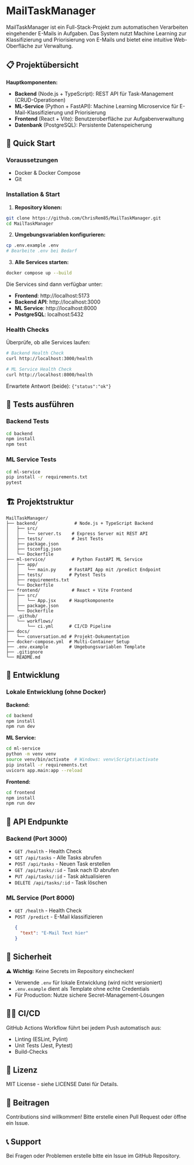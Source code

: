 # MailTaskManager

MailTaskManager ist ein Full-Stack-Projekt zum automatischen Verarbeiten eingehender E-Mails in Aufgaben. Das System nutzt Machine Learning zur Klassifizierung und Priorisierung von E-Mails und bietet eine intuitive Web-Oberfläche zur Verwaltung.

## 📋 Projektübersicht

**Hauptkomponenten:**
- **Backend** (Node.js + TypeScript): REST API für Task-Management (CRUD-Operationen)
- **ML-Service** (Python + FastAPI): Machine Learning Microservice für E-Mail-Klassifizierung und Priorisierung
- **Frontend** (React + Vite): Benutzeroberfläche zur Aufgabenverwaltung
- **Datenbank** (PostgreSQL): Persistente Datenspeicherung

## 🚀 Quick Start

### Voraussetzungen

- Docker & Docker Compose
- Git

### Installation & Start

1. **Repository klonen:**
```bash
git clone https://github.com/ChrisRem85/MailTaskManager.git
cd MailTaskManager
```

2. **Umgebungsvariablen konfigurieren:**
```bash
cp .env.example .env
# Bearbeite .env bei Bedarf
```

3. **Alle Services starten:**
```bash
docker compose up --build
```

Die Services sind dann verfügbar unter:
- **Frontend**: http://localhost:5173
- **Backend API**: http://localhost:3000
- **ML Service**: http://localhost:8000
- **PostgreSQL**: localhost:5432

### Health Checks

Überprüfe, ob alle Services laufen:

```bash
# Backend Health Check
curl http://localhost:3000/health

# ML Service Health Check
curl http://localhost:8000/health
```

Erwartete Antwort (beide): `{"status":"ok"}`

## 🧪 Tests ausführen

### Backend Tests
```bash
cd backend
npm install
npm test
```

### ML Service Tests
```bash
cd ml-service
pip install -r requirements.txt
pytest
```

## 🏗️ Projektstruktur

```
MailTaskManager/
├── backend/              # Node.js + TypeScript Backend
│   ├── src/
│   │   └── server.ts    # Express Server mit REST API
│   ├── tests/           # Jest Tests
│   ├── package.json
│   ├── tsconfig.json
│   └── Dockerfile
├── ml-service/          # Python FastAPI ML Service
│   ├── app/
│   │   └── main.py     # FastAPI App mit /predict Endpoint
│   ├── tests/          # Pytest Tests
│   ├── requirements.txt
│   └── Dockerfile
├── frontend/            # React + Vite Frontend
│   ├── src/
│   │   └── App.jsx     # Hauptkomponente
│   ├── package.json
│   └── Dockerfile
├── .github/
│   └── workflows/
│       └── ci.yml      # CI/CD Pipeline
├── docs/
│   └── conversation.md # Projekt-Dokumentation
├── docker-compose.yml  # Multi-Container Setup
├── .env.example        # Umgebungsvariablen Template
├── .gitignore
└── README.md
```

## 🔧 Entwicklung

### Lokale Entwicklung (ohne Docker)

**Backend:**
```bash
cd backend
npm install
npm run dev
```

**ML Service:**
```bash
cd ml-service
python -m venv venv
source venv/bin/activate  # Windows: venv\Scripts\activate
pip install -r requirements.txt
uvicorn app.main:app --reload
```

**Frontend:**
```bash
cd frontend
npm install
npm run dev
```

## 📡 API Endpunkte

### Backend (Port 3000)
- `GET /health` - Health Check
- `GET /api/tasks` - Alle Tasks abrufen
- `POST /api/tasks` - Neuen Task erstellen
- `GET /api/tasks/:id` - Task nach ID abrufen
- `PUT /api/tasks/:id` - Task aktualisieren
- `DELETE /api/tasks/:id` - Task löschen

### ML Service (Port 8000)
- `GET /health` - Health Check
- `POST /predict` - E-Mail klassifizieren
  ```json
  {
    "text": "E-Mail Text hier"
  }
  ```

## 🔐 Sicherheit

⚠️ **Wichtig:** Keine Secrets im Repository einchecken!
- Verwende `.env` für lokale Entwicklung (wird nicht versioniert)
- `.env.example` dient als Template ohne echte Credentials
- Für Production: Nutze sichere Secret-Management-Lösungen

## 🧑‍💻 CI/CD

GitHub Actions Workflow führt bei jedem Push automatisch aus:
- Linting (ESLint, Pylint)
- Unit Tests (Jest, Pytest)
- Build-Checks

## 📄 Lizenz

MIT License - siehe LICENSE Datei für Details.

## 🤝 Beitragen

Contributions sind willkommen! Bitte erstelle einen Pull Request oder öffne ein Issue.

## 📞 Support

Bei Fragen oder Problemen erstelle bitte ein Issue im GitHub Repository.